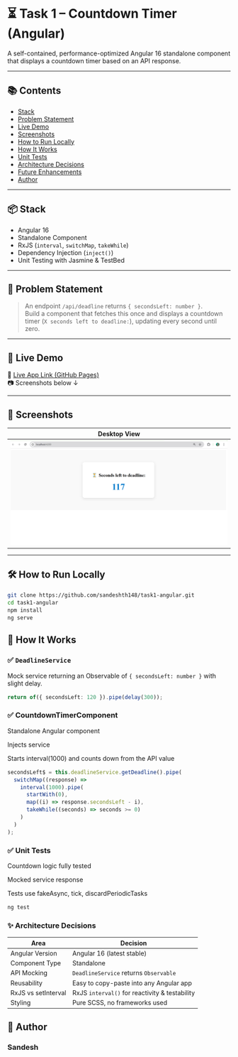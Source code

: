 # ⏳ Task 1 – Countdown Timer (Angular)

A self-contained, performance-optimized Angular 16 standalone component that displays a countdown timer based on an API response.

---

## 📚 Contents

- [Stack](#-stack)
- [Problem Statement](#-problem-statement)
- [Live Demo](#-live-demo)
- [Screenshots](#-screenshots)
- [How to Run Locally](#-how-to-run-locally)
- [How It Works](#-how-it-works)
- [Unit Tests](#-unit-tests)
- [Architecture Decisions](#-architecture-decisions)
- [Future Enhancements](#-future-enhancements)
- [Author](#-author)

---

## 📦 Stack

- Angular 16
- Standalone Component
- RxJS (`interval`, `switchMap`, `takeWhile`)
- Dependency Injection (`inject()`)
- Unit Testing with Jasmine & TestBed

---

## 🧠 Problem Statement

> An endpoint `/api/deadline` returns `{ secondsLeft: number }`.  
> Build a component that fetches this once and displays a countdown timer (`X seconds left to deadline:`), updating every second until zero.

---

## 🚀 Live Demo

📍 [Live App Link (GitHub Pages)](https://your-github-username.github.io/task1-angular/)  
📷 Screenshots below ↓

---

## 🧪 Screenshots

| Desktop View  
| -------------------------------------
| ![desktop](./screenshots/screenshot.png)

---

## 🛠️ How to Run Locally

```bash
git clone https://github.com/sandeshth148/task1-angular.git
cd task1-angular
npm install
ng serve
```

## 🧰 How It Works

### ✅ `DeadlineService`

Mock service returning an Observable of `{ secondsLeft: number }` with slight delay.

```ts
return of({ secondsLeft: 120 }).pipe(delay(300));
```

### ✅ CountdownTimerComponent

Standalone Angular component

Injects service

Starts interval(1000) and counts down from the API value

```ts
secondsLeft$ = this.deadlineService.getDeadline().pipe(
  switchMap((response) =>
    interval(1000).pipe(
      startWith(0),
      map((i) => response.secondsLeft - i),
      takeWhile((seconds) => seconds >= 0)
    )
  )
);
```

### ✅ Unit Tests

Countdown logic fully tested

Mocked service response

Tests use fakeAsync, tick, discardPeriodicTasks

```bash
ng test
```

### ✨ Architecture Decisions

| Area                | Decision                                       |
| ------------------- | ---------------------------------------------- |
| Angular Version     | Angular 16 (latest stable)                     |
| Component Type      | Standalone                                     |
| API Mocking         | `DeadlineService` returns `Observable`         |
| Reusability         | Easy to copy-paste into any Angular app        |
| RxJS vs setInterval | RxJS `interval()` for reactivity & testability |
| Styling             | Pure SCSS, no frameworks used                  |

<!-- 🌱 Future Enhancements (on separate branch)
Angular Elements version (createCustomElement) for use in non-Angular apps

Support for multiple countdowns from a JSON array

Localization & accessibility improvements

Signal-based version (Angular 17+) -->

## 👋 Author

### Sandesh
